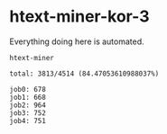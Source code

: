 # htext-miner-kor-3

Everything doing here is automated.

```
htext-miner

total: 3813/4514 (84.47053610988037%)

job0: 678
job1: 668
job2: 964
job3: 752
job4: 751
```
